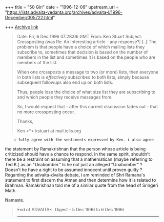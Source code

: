 +++
title = "50 Giri"
date = "1996-12-06"
upstream_url = "https://lists.advaita-vedanta.org/archives/advaita-l/1996-December/005722.html"

+++
[Archive link](https://lists.advaita-vedanta.org/archives/advaita-l/1996-December/005722.html)

> Date:    Fri, 6 Dec 1996 07:28:06 GMT
> From:    Ken Stuart <kstuart at MAIL.TELIS.ORG>
> Subject: Crossposting (was Re: An Interesting article - any response?)
[..]
> The problem is that people have a choice of which mailing lists they
> subscribe to, sometimes that decision is based on the number of
> members in the list and sometimes it is based on the people who are
> members of the list.
>
> When one crossposts a message to two (or more) lists, then everyone in
> both lists is *effectively* subscribed to both lists, simply because
> subsequent followups also end up on both lists.
>
> Thus, people lose the choice of what size list they are subscribing to
> and which people they receive messages from.
>
> So, I would request that - after this current discussion fades out -
> that no more crossposting occur.
>
>
> Thanks,
>
> Ken                       <*>
> kstuart at mail.telis.org


        i fully agree with the sentiments expressed by Ken. i also agree
the statement by Ramakrishnan that the person whose article is being
criticized should have a chance to respond. In the same spirit, shouldn't
there be a restraint on assuming that a mathematican (maybe referring to
Ted K.) as an "Unabomber." Is he not just an alleged "Unabomber" ? Doesn't
he have a right to be assumed innocent until proven guilty ?
        Regarding the advaita-dvaita debate, i am reminded of Shri
Ramana's statement to first discern the Atman and then determine how it
is related to Brahman. Ramakrishnan told me of a similar quote from the
head of Sringeri Math.

Namaste.

> End of ADVAITA-L Digest - 5 Dec 1996 to 6 Dec 1996
> **************************************************
>

